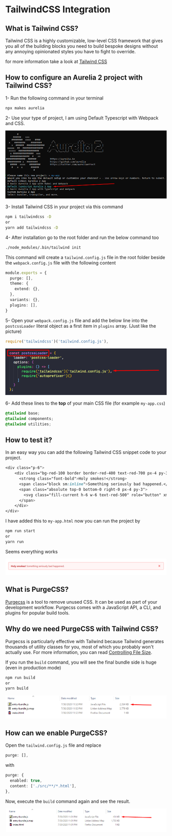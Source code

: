 # TailwindCSS Integration

## What is Tailwind CSS?

Tailwind CSS is a highly customizable, low-level CSS framework that gives you all of the building blocks you need to build bespoke designs without any annoying opinionated styles you have to fight to override.

for more information take a look at [Tailwind CSS](https://tailwindcss.com/)

## How to configure an Aurelia 2 project with Tailwind CSS?

1- Run the following command in your terminal

```bash
npx makes aurelia
```

2- Use your type of project, I am using Default Typescript with Webpack and CSS.

![](../.gitbook/assets/1%20%281%29.png)

3- Install Tailwind CSS in your project via this command

```bash
npm i tailwindcss -D
or
yarn add tailwindcss -D
```

4- After installation go to the root folder and run the below command too

```bash
./node_modules/.bin/tailwind init
```

This command will create a `tailwind.config.js` file in the root folder beside the `webpack.config.js` file with the following content

```typescript
module.exports = {
  purge: [],
  theme: {
    extend: {},
  },
  variants: {},
  plugins: [],
}
```

5- Open your `webpack.config.js` file and add the below line into the `postcssLoader` literal object as a first item in `plugins` array. \(Just like the picture\)

```typescript
require('tailwindcss')('tailwind.config.js'),
```

![](../.gitbook/assets/2.png)

6- Add these lines to the **top** of your main CSS file \(for example `my-app.css`\)

```css
@tailwind base;
@tailwind components;
@tailwind utilities;
```

## How to test it?

In an easy way you can add the following Tailwind CSS snippet code to your project.

```css
<div class="p-6">
    <div class="bg-red-100 border border-red-400 text-red-700 px-4 py-3 rounded relative" role="alert">
      <strong class="font-bold">Holy smokes!</strong>
      <span class="block sm:inline">Something seriously bad happened.</span>
      <span class="absolute top-0 bottom-0 right-0 px-4 py-3">
        <svg class="fill-current h-6 w-6 text-red-500" role="button" xmlns="http://www.w3.org/2000/svg" viewBox="0 0 20 20"><title>Close</title><path d="M14.348 14.849a1.2 1.2 0 0 1-1.697 0L10 11.819l-2.651 3.029a1.2 1.2 0 1 1-1.697-1.697l2.758-3.15-2.759-3.152a1.2 1.2 0 1 1 1.697-1.697L10 8.183l2.651-3.031a1.2 1.2 0 1 1 1.697 1.697l-2.758 3.152 2.758 3.15a1.2 1.2 0 0 1 0 1.698z"/></svg>
      </span>
    </div>
</div>
```

I have added this to `my-app.html` now you can run the project by

```bash
npm run start
or
yarn run
```

Seems everything works

![](../.gitbook/assets/3.png)

## What is PurgeCSS?

[Purgecss](https://github.com/FullHuman/purgecss) is a tool to remove unused CSS. It can be used as part of your development workflow. Purgecss comes with a JavaScript API, a CLI, and plugins for popular build tools.

## Why do we need PurgeCSS with Tailwind CSS?

Purgecss is particularly effective with Tailwind because Tailwind generates thousands of utility classes for you, most of which you probably won't actually use. For more information, you can read [Controlling File Size](https://tailwindcss.com/docs/controlling-file-size/).

If you run the `build` command, you will see the final bundle side is huge \(even in production mode\)

```bash
npm run build
or
yarn build
```

![](../.gitbook/assets/4.png)

## How can we enable PurgeCSS?

Open the `tailwind.config.js` file and replace

```typescript
purge: [],
```

with

```typescript
purge: {
  enabled: true,
  content: ['./src/**/*.html'],
},
```

Now, execute the `build` command again and see the result.

![](../.gitbook/assets/5.png)

